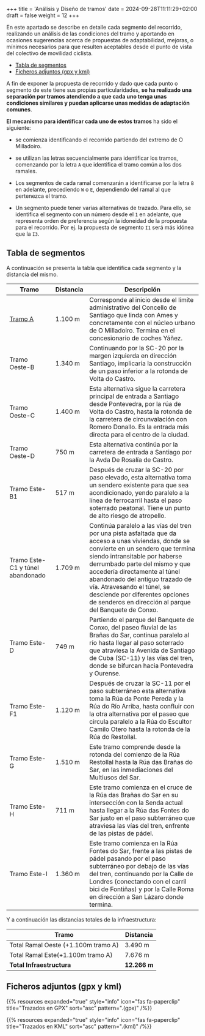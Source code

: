+++
title = 'Análisis y Diseño de tramos'
date = 2024-09-28T11:11:29+02:00
draft = false
weight = 12
+++

En este apartado se describe en detalle cada segmento del recorrido, realizando un análisis de las condiciones del tramo y aportando en ocasiones sugerencias acerca de propuestas de adaptabilidad, mejoras, o mínimos necesarios para que resulten aceptables desde el punto de vista del colectivo de movilidad ciclista.

- [Tabla de segmentos](#tabla-de-segmentos)
- [Ficheros adjuntos (gpx y kml)](#ficheros-adjuntos-gpx-y-kml)

A fin de exponer la propuesta de recorrido y dado que cada punto o segmento de este tiene sus propias particularidades, **se ha realizado una separación por tramos atendiendo a que cada uno tenga unas condiciones similares y puedan aplicarse unas medidas de adaptación comunes**.

**El mecanismo para identificar cada uno de estos tramos** ha sido el siguiente:

- se comienza identificando el recorrido partiendo del extremo de O Milladoiro.

- se utilizan las letras secuencialmente para identificar los tramos, comenzando por la letra `A` que identifica el tramo común a los dos ramales.

- Los segmentos de cada ramal comenzarán a identificarse por la letra `B` en adelante, precediendo `W` o `E`, dependiendo del ramal al que pertenezca el tramo.

- Un segmento puede tener varias alternativas de trazado. Para ello, se identifica el segmento con un número desde el `1` en adelante, que representa orden de preferencia según la idoneidad de la propuesta para el recorrido. Por ej. la propuesta de segmento `I1` será más idónea que la `I3`.

## Tabla de segmentos

A continuación se presenta la tabla que identifica cada segmento y la distancia del mismo.

| Tramo  | Distancia | Descripción |
|---|---|---|
| [Tramo A][A] | 1.100 m | Corresponde al inicio desde el límite administrativo del Concello de Santiago que linda con Ames y concretamente con el núcleo urbano de O Milladoiro. Termina en el concesionario de coches Yáñez. |
| Tramo Oeste-B | 1.340 m | Continuando por la SC-20 por la margen izquierda en dirección Santiago, implicaría la construcción de un paso inferior a la rotonda de Volta do Castro. |
| Tramo Oeste-C | 1.400 m | Esta alternativa sigue la carretera principal de entrada a Santiago desde Pontevedra, por la rúa de Volta do Castro, hasta la rotonda de la carretera de circunvalación con Romero Donallo. Es la entrada más directa para el centro de la ciudad. |
| Tramo Oeste-D | 750 m | Esta alternativa continúa por la carretera de entrada a Santiago por la Avda De Rosalía de Castro. |
| Tramo Este-B1 | 517 m | Después de cruzar la SC-20 por paso elevado, esta alternativa toma un sendero existente para que sea acondicionado, yendo paralelo a la línea de ferrocarril hasta el paso soterrado peatonal. Tiene un punto de alto riesgo de atropello. |
| Tramo Este-C1 y túnel abandonado | 1.709 m | Continúa paralelo a las vías del tren por una pista asfaltada que da acceso a unas viviendas, donde se convierte en un sendero que termina siendo intransitable por haberse derrumbado parte del mismo y que accedería directamente al túnel abandonado del antiguo trazado de vía. Atravesando el túnel, se desciende por diferentes opciones de senderos en dirección al parque del Banquete de Conxo. |
| Tramo Este-D | 749 m | Partiendo el parque del Banquete de Conxo, del paseo fluvial de las Brañas do Sar, continua paralelo al río hasta llegar al paso soterrado que atraviesa la Avenida de Santiago de Cuba (SC-11) y las vías del tren, donde se bifurcan hacia Pontevedra y Ourense. |
| Tramo Este-F1 | 1.120 m | Después de cruzar la SC-11 por el paso subterráneo esta alternativa toma la Rúa da Ponte Pereda y la Rúa do Río Arriba, hasta confluir con la otra alternativa por el paseo que circula paralelo a la Rúa do Escultor Camilo Otero hasta la rotonda de la Rúa do Restollal. |
| Tramo Este-G | 1.510 m | Este tramo comprende desde la rotonda del comienzo de la Rúa Restollal hasta la Rúa das Brañas do Sar, en las inmediaciones del Multiusos del Sar. |
| Tramo Este-H | 711 m | Este tramo comienza en el cruce de la Rúa das Brañas do Sar en su intersección con la Senda actual hasta llegar a la Rúa das Fontes do Sar justo en el paso subterráneo que atraviesa las vías del tren, enfrente de las pistas de pádel. |
| Tramo Este-I | 1.360 m | Este tramo comienza en la Rúa Fontes do Sar, frente a las pistas de pádel pasando por el paso subterráneo por debajo de las vías del tren, continuando por la Calle de Londres (conectando con el carril bici de Fontiñas) y por la Calle Roma en dirección a San Lázaro donde termina. |

Y a continuación las distancias totales de la infraestructura:

| Tramo  | Distancia |
|---|---|
| Total Ramal Oeste (+1.100m tramo A) | 3.490 m |
| Total Ramal Este(+1.100m tramo A)   | 7.676 m |
| **Total Infraestructura**           | **12.266 m** |

## Ficheros adjuntos (gpx y kml)

{{% resources expanded="true" style="info" icon="fas fa-paperclip" title="Trazados en GPX" sort="asc" pattern="\.(gpx)" /%}}

{{% resources expanded="true" style="info" icon="fas fa-paperclip" title="Trazados en KML" sort="asc" pattern="\.(kml)" /%}}

<!-- Enlaces -->
[A]: 01-tramo-a/ 'Tramo A'
